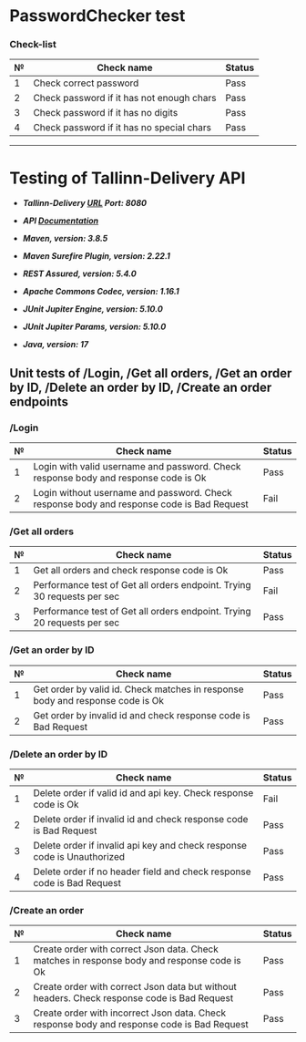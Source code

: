 # PasswordChecker test

### Check-list

| № | Check name                                | Status |
|---|-------------------------------------------|--------|
| 1 | Check correct password                    | Pass   |
| 2 | Check password if it has not enough chars | Pass   |
| 3 | Check password if it has no digits        | Pass   |
| 4 | Check password if it has no special chars | Pass   |

___

# Testing of Tallinn-Delivery API

- ***Tallinn-Delivery [URL](http://35.208.34.242) Port: 8080***

- ***API [Documentation](http://35.208.34.242:8080/swagger-ui/index.html/)***
- ***Maven, version: 3.8.5***
- ***Maven Surefire Plugin, version: 2.22.1***
- ***REST Assured, version: 5.4.0***
- ***Apache Commons Codec, version: 1.16.1***
- ***JUnit Jupiter Engine, version: 5.10.0***
- ***JUnit Jupiter Params, version: 5.10.0***
- ***Java, version: 17***

## Unit tests of /Login, /Get all orders, /Get an order by ID, /Delete an order by ID, /Create an order endpoints

### /Login

| № | Check name                                                                                | Status |
|---|-------------------------------------------------------------------------------------------|--------|
| 1 | Login with valid username and password. Check response body and response code is Ok       | Pass   |
| 2 | Login without username and password. Check response body and response code is Bad Request | Fail   |

### /Get all orders

| № | Check name                                                              | Status |
|---|-------------------------------------------------------------------------|--------|
| 1 | Get all orders and check response code is Ok                            | Pass   |
| 2 | Performance test of Get all orders endpoint. Trying 30 requests per sec | Fail   |
| 3 | Performance test of Get all orders endpoint. Trying 20 requests per sec | Pass   |

### /Get an order by ID

| № | Check name                                                                    | Status |
|---|-------------------------------------------------------------------------------|--------|
| 1 | Get order by valid id. Check matches in response body and response code is Ok | Pass   |
| 2 | Get order by invalid id and check response code is Bad Request                | Pass   |

### /Delete an order by ID

| № | Check name                                                              | Status |
|---|-------------------------------------------------------------------------|--------|
| 1 | Delete order if valid id and api key. Check response code is Ok         | Fail   |
| 2 | Delete order if invalid id and check response code is Bad Request       | Pass   |
| 3 | Delete order if invalid api key and check response code is Unauthorized | Pass   |
| 4 | Delete order if no header field and check response code is Bad Request  | Pass   |

### /Create an order

| № | Check name                                                                                  | Status |
|---|---------------------------------------------------------------------------------------------|--------|
| 1 | Create order with correct Json data. Check matches in response body and response code is Ok | Pass   |
| 2 | Create order with correct Json data but without headers. Check response code is Bad Request | Pass   |
| 3 | Create order with incorrect Json data. Check response body and response code is Bad Request | Pass   |